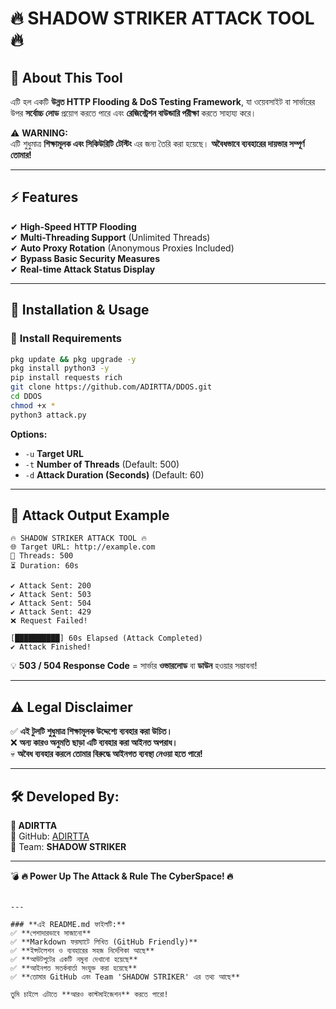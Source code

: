 
# 🔥 SHADOW STRIKER ATTACK TOOL 🔥

## 📌 About This Tool
এটি হল একটি **উন্নত HTTP Flooding & DoS Testing Framework**, যা ওয়েবসাইট বা সার্ভারের উপর **সর্বোচ্চ লোড** প্রয়োগ করতে পারে এবং **রেজিস্ট্রেশন বাউন্ডারি পরীক্ষা** করতে সাহায্য করে।

⚠ **WARNING:**  
এটি শুধুমাত্র **শিক্ষামূলক এবং সিকিউরিটি টেস্টিং** এর জন্য তৈরি করা হয়েছে। **অবৈধভাবে ব্যবহারের দায়ভার সম্পূর্ণ তোমার!**

---

## ⚡ Features
✔ **High-Speed HTTP Flooding**  
✔ **Multi-Threading Support** (Unlimited Threads)  
✔ **Auto Proxy Rotation** (Anonymous Proxies Included)  
✔ **Bypass Basic Security Measures**  
✔ **Real-time Attack Status Display**  

---

## 📌 Installation & Usage
### 🔹 **Install Requirements**
```bash
pkg update && pkg upgrade -y
pkg install python3 -y
pip install requests rich
git clone https://github.com/ADIRTTA/DDOS.git
cd DDOS
chmod +x *
python3 attack.py
```
**Options:**  
- `-u` **Target URL**  
- `-t` **Number of Threads** (Default: 500)  
- `-d` **Attack Duration (Seconds)** (Default: 60)  

---

## 📌 Attack Output Example
```shell
🔥 SHADOW STRIKER ATTACK TOOL 🔥
🌐 Target URL: http://example.com
🚀 Threads: 500
⏳ Duration: 60s

✔ Attack Sent: 200
✔ Attack Sent: 503
✔ Attack Sent: 504
✔ Attack Sent: 429
❌ Request Failed!

[██████████] 60s Elapsed (Attack Completed)
✔ Attack Finished!
```
💡 **503 / 504 Response Code** = সার্ভার **ওভারলোড** বা **ডাউন** হওয়ার সম্ভাবনা!  

---

## ⚠ Legal Disclaimer
✅ **এই টুলটি শুধুমাত্র শিক্ষামূলক উদ্দেশ্যে ব্যবহার করা উচিত।**  
❌ **অন্য কারও অনুমতি ছাড়া এটি ব্যবহার করা আইনত অপরাধ।**  
💀 **অবৈধ ব্যবহার করলে তোমার বিরুদ্ধে আইনগত ব্যবস্থা নেওয়া হতে পারে!**  

---

## 🛠 Developed By:
**👤 ADIRTTA**  
📂 GitHub: [ADIRTTA](https://github.com/ADIRTTA)  
📂 Team: **SHADOW STRIKER**  

---

💣 **🔥 Power Up The Attack & Rule The CyberSpace! 🔥**
```

---

### **এই README.md ফাইলটি:**  
✅ **পেশাদারভাবে সাজানো**  
✅ **Markdown ফরম্যাটে লিখিত (GitHub Friendly)**  
✅ **ইন্সটলেশন ও ব্যবহারের সহজ নির্দেশিকা আছে**  
✅ **আউটপুটের একটি নমুনা দেখানো হয়েছে**  
✅ **আইনগত সতর্কবার্তা সংযুক্ত করা হয়েছে**  
✅ **তোমার GitHub এবং Team 'SHADOW STRIKER' এর তথ্য আছে**  

তুমি চাইলে এটাতে **আরও কাস্টমাইজেশন** করতে পারো!
